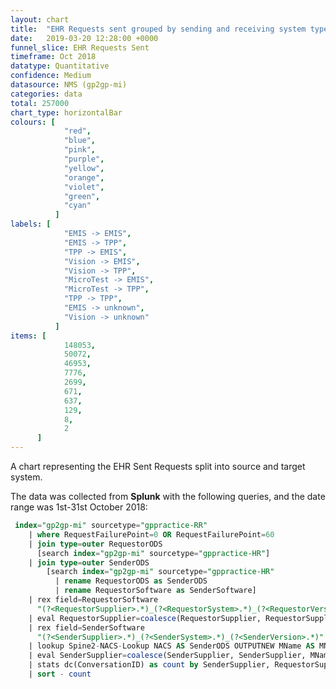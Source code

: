 ```yaml
---
layout: chart
title:  "EHR Requests sent grouped by sending and receiving system type"
date:   2019-03-20 12:28:00 +0000
funnel_slice: EHR Requests Sent
timeframe: Oct 2018
datatype: Quantitative
confidence: Medium
datasource: NMS (gp2gp-mi)
categories: data
total: 257000
chart_type: horizontalBar
colours: [
            "red",
            "blue",
            "pink",
            "purple",
            "yellow",
            "orange",
            "violet",
            "green",
            "cyan"
          ]
labels: [
            "EMIS -> EMIS",
            "EMIS -> TPP",
            "TPP -> EMIS",
            "Vision -> EMIS",
            "Vision -> TPP",
            "MicroTest -> EMIS",
            "MicroTest -> TPP",
            "TPP -> TPP",
            "EMIS -> unknown",
            "Vision -> unknown"
          ]
items: [
            148053,
            50072,
            46953,
            7776,
            2699,
            671,
            637,
            129,
            8,
            2
      ]
---
```

A chart representing the EHR Sent Requests split into source and target system.

The data was collected from **Splunk** with the following queries, and the date range was 1st-31st October 2018:

```sql
 index="gp2gp-mi" sourcetype="gppractice-RR"
    | where RequestFailurePoint=0 OR RequestFailurePoint=60 
    | join type=outer RequestorODS 
      [search index="gp2gp-mi" sourcetype="gppractice-HR"] 
    | join type=outer SenderODS 
        [search index="gp2gp-mi" sourcetype="gppractice-HR" 
          | rename RequestorODS as SenderODS 
          | rename RequestorSoftware as SenderSoftware]
    | rex field=RequestorSoftware 
      "(?<RequestorSupplier>.*)_(?<RequestorSystem>.*)_(?<RequestorVersion>.*)"
    | eval RequestorSupplier=coalesce(RequestorSupplier, RequestorSupplier, "unknown")
    | rex field=SenderSoftware 
      "(?<SenderSupplier>.*)_(?<SenderSystem>.*)_(?<SenderVersion>.*)"
    | lookup Spine2-NACS-Lookup NACS AS SenderODS OUTPUTNEW MName AS MName
    | eval SenderSupplier=coalesce(SenderSupplier, SenderSupplier, MName, MName, "unknown")
    | stats dc(ConversationID) as count by SenderSupplier, RequestorSupplier
    | sort - count
```
